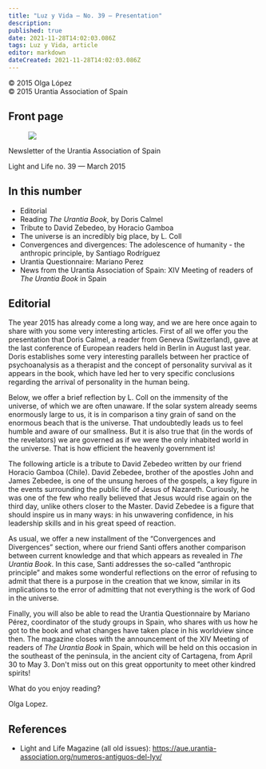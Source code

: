 ```yaml
---
title: "Luz y Vida — No. 39 — Presentation"
description: 
published: true
date: 2021-11-28T14:02:03.086Z
tags: Luz y Vida, article
editor: markdown
dateCreated: 2021-11-28T14:02:03.086Z
---
```


<p class="v-card v-sheet theme--light gray lighten-3 px-2">© 2015 Olga López<br>© 2015 Urantia Association of Spain</p>


## Front page

<figure id="Figure_1" class="image urantiapedia">
<img src="/image/article/Luz_y_Vida/LyV39/01.jpg">
</figure>

Newsletter of the Urantia Association of Spain

Light and Life no. 39 — March 2015

## In this number

- Editorial
- Reading _The Urantia Book_, by Doris Calmel
- Tribute to David Zebedeo, by Horacio Gamboa
- The universe is an incredibly big place, by L. Coll
- Convergences and divergences: The adolescence of humanity - the anthropic principle, by Santiago Rodríguez
- Urantia Questionnaire: Mariano Perez
- News from the Urantia Association of Spain: XIV Meeting of readers of _The Urantia Book_ in Spain


## Editorial

The year 2015 has already come a long way, and we are here once again to share with you some very interesting articles. First of all we offer you the presentation that Doris Calmel, a reader from Geneva (Switzerland), gave at the last conference of European readers held in Berlin in August last year. Doris establishes some very interesting parallels between her practice of psychoanalysis as a therapist and the concept of personality survival as it appears in the book, which have led her to very specific conclusions regarding the arrival of personality in the human being.

Below, we offer a brief reflection by L. Coll on the immensity of the universe, of which we are often unaware. If the solar system already seems enormously large to us, it is in comparison a tiny grain of sand on the enormous beach that is the universe. That undoubtedly leads us to feel humble and aware of our smallness. But it is also true that (in the words of the revelators) we are governed as if we were the only inhabited world in the universe. That is how efficient the heavenly government is!

The following article is a tribute to David Zebedeo written by our friend Horacio Gamboa (Chile). David Zebedee, brother of the apostles John and James Zebedee, is one of the unsung heroes of the gospels, a key figure in the events surrounding the public life of Jesus of Nazareth. Curiously, he was one of the few who really believed that Jesus would rise again on the third day, unlike others closer to the Master. David Zebedee is a figure that should inspire us in many ways: in his unwavering confidence, in his leadership skills and in his great speed of reaction.

As usual, we offer a new installment of the “Convergences and Divergences” section, where our friend Santi offers another comparison between current knowledge and that which appears as revealed in _The Urantia Book_. In this case, Santi addresses the so-called “anthropic principle” and makes some wonderful reflections on the error of refusing to admit that there is a purpose in the creation that we know, similar in its implications to the error of admitting that not everything is the work of God in the universe.

Finally, you will also be able to read the Urantia Questionnaire by Mariano Pérez, coordinator of the study groups in Spain, who shares with us how he got to the book and what changes have taken place in his worldview since then. The magazine closes with the announcement of the XIV Meeting of readers of _The Urantia Book_ in Spain, which will be held on this occasion in the southeast of the peninsula, in the ancient city of Cartagena, from April 30 to May 3. Don't miss out on this great opportunity to meet other kindred spirits!

What do you enjoy reading?

Olga Lopez.

## References

- Light and Life Magazine (all old issues): https://aue.urantia-association.org/numeros-antiguos-del-lyv/


